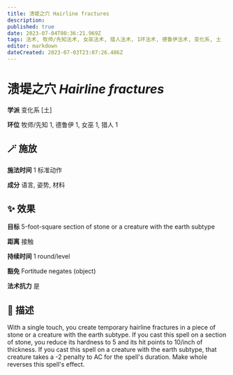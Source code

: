 ```yaml
---
title: 溃堤之穴 Hairline fractures
description: 
published: true
date: 2023-07-04T00:36:21.969Z
tags: 法术, 牧师/先知法术, 女巫法术, 猎人法术, 1环法术, 德鲁伊法术, 变化系, 土
editor: markdown
dateCreated: 2023-07-03T23:07:26.486Z
---
```


# **溃堤之穴** *Hairline fractures*

**学派** 变化系 \[土\] 

**环位** 牧师/先知 1, 德鲁伊 1, 女巫 1, 猎人 1

## 🪄 施放

**施法时间** 1 标准动作

**成分** 语言, 姿势, 材料

## ✨ 效果 

**目标** 5-foot-square section of stone or a creature with the  earth subtype 

**距离** 接触  

**持续时间** 1 round/level 

**豁免** Fortitude negates (object)

**法术抗力** 是

## 📖 描述

With a single touch, you create temporary hairline fractures in a piece of stone or a creature with the earth subtype. If you cast this spell on a section of stone, you reduce its hardness to 5 and its hit points to 10/inch of thickness. If you cast this spell on a creature with the earth subtype, that creature takes a -2 penalty to AC for the spell's duration. Make whole reverses this spell's effect.
    